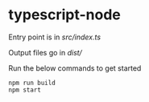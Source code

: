 # typescript-node

Entry point is in _src/index.ts_

Output files go in _dist/_

Run the below commands to get started
```shell
npm run build
npm start
```